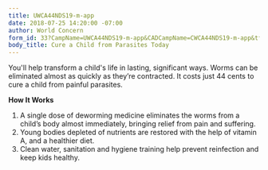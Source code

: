 ```yaml
---
title: UWCA44NDS19-m-app
date: 2018-07-25 14:20:00 -07:00
author: World Concern
form_id: 33?CampName=UWCA44NDS19-m-app&CADCampName=CWCA44NDS19-m-app&tfa_1202=Cure
body_title: Cure a Child from Parasites Today
---
```


You'll help transform a child's life in lasting, significant ways. Worms can be eliminated almost as quickly as they’re contracted. It costs just 44 cents to cure a child from painful parasites.

**How It Works**

1. A single dose of deworming medicine eliminates the worms from a child’s body almost immediately, bringing relief from pain and suffering.
2. Young bodies depleted of nutrients are restored with the help of vitamin A, and a healthier diet.
3. Clean water, sanitation and hygiene training help prevent reinfection and keep kids healthy.
